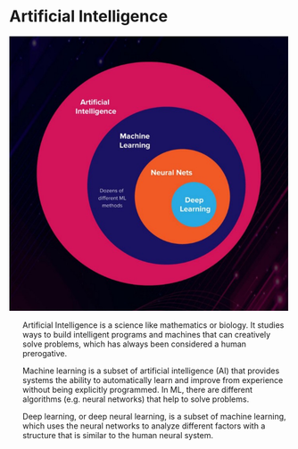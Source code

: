 # Artificial Intelligence





<img src="images/artificial_intelligence.jpg" width="500px" height="auto"> 




<ul>
<p> Artificial Intelligence is a science like mathematics or biology. It studies ways to build intelligent programs and machines that can creatively solve problems, which has always been considered a human prerogative.</p>
<p> Machine learning is a subset of artificial intelligence (AI) that provides systems the ability to automatically learn and improve from experience without being explicitly programmed. In ML, there are different algorithms (e.g. neural networks) that help to solve problems.</p>
<p> Deep learning, or deep neural learning, is a subset of machine learning, which uses the neural networks to analyze different factors with a structure that is similar to the human neural system.</p>
</ul>

